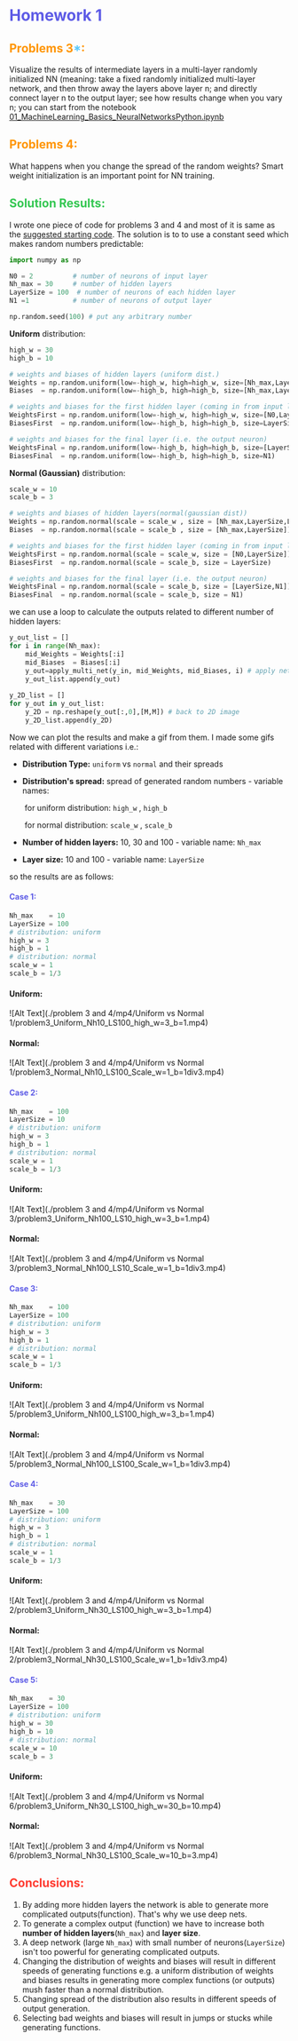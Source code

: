 <h1 style="color: rgb(94,92,230);">Homework 1</h1>

<h2 style="color: rgb(255,149,0)">Problems 3<span style="color:rgb(90,200,250);">*</span>:</h2>

Visualize the results of intermediate layers in a multi-layer randomly initialized NN (meaning: take a fixed randomly initialized multi-layer network, and then throw away the layers above layer n; and directly connect layer n to the output layer; see how results change when you vary n; you can start from the notebook [01_MachineLearning_Basics_NeuralNetworksPython.ipynb](https://owncloud.gwdg.de/index.php/s/Unl2Yru1HsqwQNK)



<h2 style="color: rgb(255,149,0);">Problems 4:</h2>

What happens when you change the spread of the random weights? Smart weight initialization is an important point for NN training.



<h2 style="color: rgb(52,199,82);">Solution Results:</h2>

I wrote one piece of code for problems 3 and 4 and most of it is same as the [suggested starting code](https://nbviewer.jupyter.org/urls/owncloud.gwdg.de/index.php/s/Unl2Yru1HsqwQNK/download). The solution is to to use a constant seed which makes random numbers predictable:

```python
import numpy as np

N0 = 2          # number of neurons of input layer
Nh_max = 30     # number of hidden layers
LayerSize = 100  # number of neurons of each hidden layer
N1 =1           # number of neurons of output layer

np.random.seed(100) # put any arbitrary number
```

**Uniform** distribution:

```python
high_w = 30
high_b = 10

# weights and biases of hidden layers (uniform dist.)
Weights = np.random.uniform(low=-high_w, high=high_w, size=[Nh_max,LayerSize,LayerSize])
Biases  = np.random.uniform(low=-high_b, high=high_b, size=[Nh_max,LayerSize])

# weights and biases for the first hidden layer (coming in from input layer)
WeightsFirst = np.random.uniform(low=-high_w, high=high_w, size=[N0,LayerSize])
BiasesFirst  = np.random.uniform(low=-high_b, high=high_b, size=LayerSize)

# weights and biases for the final layer (i.e. the output neuron)
WeightsFinal = np.random.uniform(low=-high_b, high=high_b, size=[LayerSize,N1])
BiasesFinal  = np.random.uniform(low=-high_b, high=high_b, size=N1)
```

**Normal (Gaussian)** distribution:

```python
scale_w = 10
scale_b = 3

# weights and biases of hidden layers(normal(gaussian dist))
Weights = np.random.normal(scale = scale_w , size = [Nh_max,LayerSize,LayerSize])
Biases  = np.random.normal(scale = scale_b , size = [Nh_max,LayerSize])

# weights and biases for the first hidden layer (coming in from input layer)
WeightsFirst = np.random.normal(scale = scale_w, size = [N0,LayerSize])
BiasesFirst  = np.random.normal(scale = scale_b, size = LayerSize)

# weights and biases for the final layer (i.e. the output neuron)
WeightsFinal = np.random.normal(scale = scale_b, size = [LayerSize,N1])
BiasesFinal  = np.random.normal(scale = scale_b, size = N1)
```

we can use a loop to calculate the outputs related to different number of hidden layers:

```Python
y_out_list = []
for i in range(Nh_max):
    mid_Weights = Weights[:i]
    mid_Biases  = Biases[:i]
    y_out=apply_multi_net(y_in, mid_Weights, mid_Biases, i) # apply net to all these samples!
    y_out_list.append(y_out)
    
y_2D_list = []
for y_out in y_out_list:
    y_2D = np.reshape(y_out[:,0],[M,M]) # back to 2D image
    y_2D_list.append(y_2D)
```



Now we can plot the results and make a gif from them. I made some gifs related with different variations i.e.:

- **Distribution Type:** ```uniform``` vs ```normal```  and their spreads

- **Distribution's spread:** spread of generated random numbers - variable names: 

  ​	for uniform distribution: ```high_w``` , ```high_b``` 

  ​	for normal distribution: ```scale_w``` , ```scale_b``` 

- **Number of hidden layers:** 10, 30 and 100 - variable name: ```Nh_max```

- **Layer size:**  10 and 100 - variable name: ```LayerSize```

  

so the results are as follows:

<h4 style="color: rgb(94,92,230);">Case 1:</h4>

```python
Nh_max    = 10
LayerSize = 100
# distribution: uniform
high_w = 3
high_b = 1
# distribution: normal
scale_w = 1
scale_b = 1/3
```

#### Uniform:

![Alt Text](./problem 3 and 4/mp4/Uniform vs Normal 1/problem3_Uniform_Nh10_LS100_high_w=3_b=1.mp4)

#### Normal:

![Alt Text](./problem 3 and 4/mp4/Uniform vs Normal 1/problem3_Normal_Nh10_LS100_Scale_w=1_b=1div3.mp4)



<h4 style="color: rgb(94,92,230);">Case 2:</h4>

```python
Nh_max    = 100
LayerSize = 10
# distribution: uniform
high_w = 3
high_b = 1
# distribution: normal
scale_w = 1
scale_b = 1/3
```

#### Uniform:

![Alt Text](./problem 3 and 4/mp4/Uniform vs Normal 3/problem3_Uniform_Nh100_LS10_high_w=3_b=1.mp4)

#### Normal:

![Alt Text](./problem 3 and 4/mp4/Uniform vs Normal 3/problem3_Normal_Nh100_LS10_Scale_w=1_b=1div3.mp4)



<h4 style="color: rgb(94,92,230);">Case 3:</h4>

```python
Nh_max    = 100
LayerSize = 100
# distribution: uniform
high_w = 3
high_b = 1
# distribution: normal
scale_w = 1
scale_b = 1/3
```

#### Uniform:

![Alt Text](./problem 3 and 4/mp4/Uniform vs Normal 5/problem3_Uniform_Nh100_LS100_high_w=3_b=1.mp4)

#### Normal:

![Alt Text](./problem 3 and 4/mp4/Uniform vs Normal 5/problem3_Normal_Nh100_LS100_Scale_w=1_b=1div3.mp4)



<h4 style="color: rgb(94,92,230);">Case 4:</h4>

```Python
Nh_max    = 30
LayerSize = 100
# distribution: uniform
high_w = 3
high_b = 1
# distribution: normal
scale_w = 1
scale_b = 1/3
```

#### Uniform:

![Alt Text](./problem 3 and 4/mp4/Uniform vs Normal 2/problem3_Uniform_Nh30_LS100_high_w=3_b=1.mp4)

#### Normal:

![Alt Text](./problem 3 and 4/mp4/Uniform vs Normal 2/problem3_Normal_Nh30_LS100_Scale_w=1_b=1div3.mp4)



<h4 style="color: rgb(94,92,230);">Case 5:</h4>

```Python
Nh_max    = 30
LayerSize = 100
# distribution: uniform
high_w = 30
high_b = 10
# distribution: normal
scale_w = 10
scale_b = 3
```

#### Uniform:

![Alt Text](./problem 3 and 4/mp4/Uniform vs Normal 6/problem3_Uniform_Nh30_LS100_high_w=30_b=10.mp4)

#### Normal:

![Alt Text](./problem 3 and 4/mp4/Uniform vs Normal 6/problem3_Normal_Nh30_LS100_Scale_w=10_b=3.mp4)

<h2 style="color: rgb(255,59,48)">Conclusions:</h2>

1. By adding more hidden layers the network is able to generate more complicated outputs(function). That's why we use deep nets.
2. To generate a complex output (function) we have to increase both **number of hidden layers**(```Nh_max```) and **layer size**.
3. A deep network (large ```Nh_max```) with small number of neurons(```LayerSize```) isn't too powerful for generating complicated outputs.
4. Changing the distribution of weights and biases will result in different speeds of generating functions e.g. a uniform distribution of weights and biases results in generating more complex functions (or outputs) mush faster than a normal distribution.
5. Changing  spread of the distribution also results in different speeds of output generation.
6. Selecting bad weights and biases will result in jumps or stucks while generating functions.

